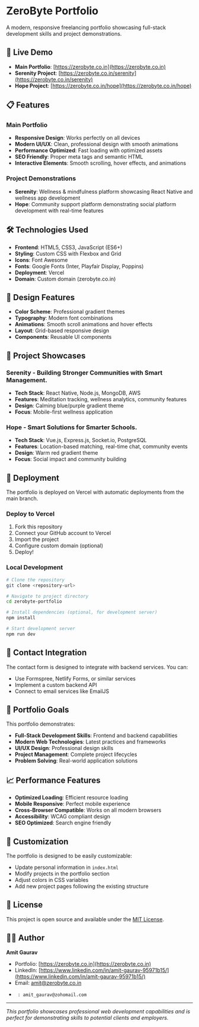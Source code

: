 # ZeroByte Portfolio

A modern, responsive freelancing portfolio showcasing full-stack development skills and project demonstrations.

## 🚀 Live Demo

- **Main Portfolio**: [https://zerobyte.co.in](https://zerobyte.co.in)
- **Serenity Project**: [https://zerobyte.co.in/serenity](https://zerobyte.co.in/serenity)
- **Hope Project**: [https://zerobyte.co.in/hope](https://zerobyte.co.in/hope)

## 📋 Features

### Main Portfolio
- **Responsive Design**: Works perfectly on all devices
- **Modern UI/UX**: Clean, professional design with smooth animations
- **Performance Optimized**: Fast loading with optimized assets
- **SEO Friendly**: Proper meta tags and semantic HTML
- **Interactive Elements**: Smooth scrolling, hover effects, and animations

### Project Demonstrations
- **Serenity**: Wellness & mindfulness platform showcasing React Native and wellness app development
- **Hope**: Community support platform demonstrating social platform development with real-time features

## 🛠️ Technologies Used

- **Frontend**: HTML5, CSS3, JavaScript (ES6+)
- **Styling**: Custom CSS with Flexbox and Grid
- **Icons**: Font Awesome
- **Fonts**: Google Fonts (Inter, Playfair Display, Poppins)
- **Deployment**: Vercel
- **Domain**: Custom domain (zerobyte.co.in)

## 🎨 Design Features

- **Color Scheme**: Professional gradient themes
- **Typography**: Modern font combinations
- **Animations**: Smooth scroll animations and hover effects
- **Layout**: Grid-based responsive design
- **Components**: Reusable UI components

## 📱 Project Showcases

### Serenity - Building Stronger Communities with Smart Management.
- **Tech Stack**: React Native, Node.js, MongoDB, AWS
- **Features**: Meditation tracking, wellness analytics, community features
- **Design**: Calming blue/purple gradient theme
- **Focus**: Mobile-first wellness application

### Hope - Smart Solutions for Smarter Schools.
- **Tech Stack**: Vue.js, Express.js, Socket.io, PostgreSQL
- **Features**: Location-based matching, real-time chat, community events
- **Design**: Warm red gradient theme
- **Focus**: Social impact and community building

## 🚀 Deployment

The portfolio is deployed on Vercel with automatic deployments from the main branch.

### Deploy to Vercel
1. Fork this repository
2. Connect your GitHub account to Vercel
3. Import the project
4. Configure custom domain (optional)
5. Deploy!

### Local Development
```bash
# Clone the repository
git clone <repository-url>

# Navigate to project directory
cd zerobyte-portfolio

# Install dependencies (optional, for development server)
npm install

# Start development server
npm run dev
```

## 📧 Contact Integration

The contact form is designed to integrate with backend services. You can:
- Use Formspree, Netlify Forms, or similar services
- Implement a custom backend API
- Connect to email services like EmailJS

## 🎯 Portfolio Goals

This portfolio demonstrates:
- **Full-Stack Development Skills**: Frontend and backend capabilities
- **Modern Web Technologies**: Latest practices and frameworks
- **UI/UX Design**: Professional design skills
- **Project Management**: Complete project lifecycles
- **Problem Solving**: Real-world application solutions

## 📈 Performance Features

- **Optimized Loading**: Efficient resource loading
- **Mobile Responsive**: Perfect mobile experience
- **Cross-Browser Compatible**: Works on all modern browsers
- **Accessibility**: WCAG compliant design
- **SEO Optimized**: Search engine friendly

## 🔧 Customization

The portfolio is designed to be easily customizable:
- Update personal information in `index.html`
- Modify projects in the portfolio section
- Adjust colors in CSS variables
- Add new project pages following the existing structure

## 📄 License

This project is open source and available under the [MIT License](LICENSE).

## 👨‍💻 Author

**Amit Gaurav**
- Portfolio: [https://zerobyte.co.in](https://zerobyte.co.in)
- LinkedIn: [https://www.linkedin.com/in/amit-gaurav-95971b15/](https://www.linkedin.com/in/amit-gaurav-95971b15/)
- Email: amit@zerobyte.co.in
-      : amit_gaurav@zohomail.com

---

*This portfolio showcases professional web development capabilities and is perfect for demonstrating skills to potential clients and employers.*